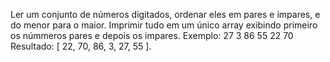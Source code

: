 Ler um conjunto de números digitados, ordenar eles em pares e impares, e do menor para o maior.
Imprimir tudo em um único array exibindo primeiro os númmeros pares e depois os impares. 
Exemplo:
27 3 86 55 22 70
Resultado: [ 22, 70, 86, 3, 27, 55 ].
